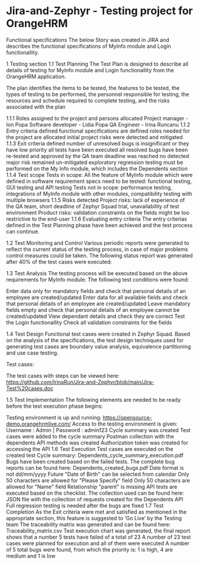 # Jira-and-Zephyr - Testing project for OrangeHRM
Functional specifications
The below Story was created in JIRA and describes the functional specifications of MyInfo module and Login functionallity.

1 Testing section
1.1 Test Planning
The Test Plan is designed to describe all details of testing for MyInfo module and Login functionallity from the OrangeHRM application.

The plan identifies the items to be tested, the features to be tested, the types of testing to be performed, the personnel responsible for testing, the resources and schedule required to complete testing, and the risks associated with the plan

1.1.1 Roles assigned to the project and persons allocated
Project manager - Ion Popa
Software developer - Lidia Popa
QA Engineer - Irina Runcanu
1.1.2 Entry criteria defined
functional specifications are defined
roles needed for the project are allocated
initial project risks were detected and mitigated
1.1.3 Exit criteria defined
number of unresolved bugs is insignificant or they have low priority
all tests have been executed
all resolved bugs have been re-tested and approved by the QA team
deadline was reached
no detected major risk remained un-mitigated
exploratory regression testing must be performed on the My Info module, which includes the Dependents section
1.1.4 Test scope
Tests in scope: All the feature of MyInfo module which were defined in software requirement specs need to be tested: functional testing, GUI testing and API testing
Tests not in scope: performance testing, integrations of MyInfo module with other modules, compatibility testing with multiple browsers
1.1.5 Risks detected
Project risks: lack of experience of the QA team, short deadline of Zephyr Squad trial, unavailability of test environment
Product risks: validation constraints on the fields might be too restrictive to the end-user
1.1.6 Evaluating entry criteria
The entry criterias defined in the Test Planning phase have been achieved and the test process can continue.

1.2 Test Monitoring and Control
Various periodic reports were generated to reflect the current status of the testing process, in case of major problems control measures could be taken. The following status report was generated after 40% of the test cases were executed:

1.3 Test Analysis
The testing process will be executed based on the above requirements for MyInfo module. The following test conditions were found:

Enter data only for mandatory fields and check that personal details of an employee are created/updated
Enter data for all available fields and check that personal details of an employee are created/updated
Leave mandatory fields empty and check that personal details of an employee cannot be created/updated
View dependant details and check they are correct
Test the Login functionallity
Check all validation constraints for the fields

1.4 Test Design
Functional test cases were created in Zephyr Squad. Based on the analysis of the specifications, the test design techniques used for generating test cases are boundary value analysis, equivalence partitioning and use case testing.

Test cases:

The test cases with steps can be viewed here: https://github.com/IrinaRun/Jira-and-Zephyr/blob/main/Jira-Test%20cases.doc

1.5 Test Implementation
The following elements are needed to be ready before the test execution phase begins:

Testing environment is up and running: https://opensource-demo.orangehrmlive.com/
Access to the testing environment is given: Username : Admin | Password : admin123
Cycle summary was created
Test cases were added to the cycle summary
Postman collection with the dependents API methods was created
Authorization token was created for accessing the API
1.6 Test Execution
Test cases are executed on the created test Cycle summary: Dependents_cycle_summary_execution.pdf
Bugs have been created based on the failed tests. The complete bug reports can be found here: Dependents_created_bugs.pdf
Date format is not dd/mm/yyyy
Future "Date of Birth" can be selected from calendar
Only 50 characters are allowed for "Please Specify" field
Only 50 characters are allowed for "Name" field
Relationship "parent" is missing
API tests are executed based on the checklist. The collection used can be found here: JSON file with the collection of requests created for the Dependents API
Full regression testing is needed after the bugs are fixed
1.7 Test Completion
As the Exit criteria were met and satisfied as mentioned in the appropriate section, this feature is suggested to ‘Go Live’ by the Testing team
The traceability matrix was generated and can be found here: Traceability_matrix.csv
Test execution chart was generated, the final report shows that a number 5 tests have failed of a total of 23
A number of 23 test cases were planned for execution and all of them were executed
A number of 5 total bugs were found, from which the priority is: 1 is high, 4 are medium and 1 is low
